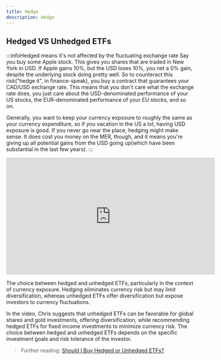 ```yaml
---
title: Hedge
description: Hedge
---
```


## Hedged VS Unhedged ETFs

:::infoHedged means it's not affected by the fluctuating exchange rate
Say you buy some Apple stock. This gives you shares that are traded in New York in USD. If Apple gains 10%, but the USD loses 10%, you net a 0% gain, despite the underlying stock doing pretty well. So to counteract this risk("hedge it", in finance-speak), you buy a contract that guarantees your CAD/USD exchange rate. This means that you don't care what the exchange rate does, you just care about the USD-denominated performance of your US stocks, the EUR-denominated performance of your EU stocks, and so on.

Generally, you want to keep your currency exposure to roughly the same as your currency expenditure, so if you vacation in the US a lot, having USD exposure is good. If you never go near the place, hedging might make sense. It does cost you money on the MER, though, and it means you're giving up all potential gains from the USD going up(which have been substantial in the last few years).
:::

<iframe width="560" height="315" src="https://www.youtube.com/embed/FHrOiWzu7G8?si=bARPll0nXD4ai-cY" title="YouTube video player" frameBorder="0" allow="accelerometer; autoplay; clipboard-write; encrypted-media; gyroscope; picture-in-picture; web-share" allowFullScreen></iframe>

The choice between hedged and unhedged ETFs, particularly in the context of currency exposure. Hedging eliminates currency risk but may limit diversification, whereas unhedged ETFs offer diversification but expose investors to currency fluctuations. 

In the video, Chris suggests that unhedged ETFs can be favorable for global shares and gold investments, offering diversification, while recommending hedged ETFs for fixed income investments to minimize currency risk. The choice between hedged and unhedged ETFs depends on the specific investment goals and risk tolerance of the investor.

> Further reading: [Should I Buy Hedged or Unhedged ETFs?](https://blog.stockspot.com.au/hedged-vs-unhedged-etf/)